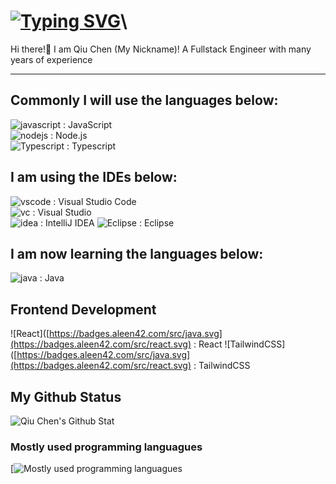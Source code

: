 # [![Typing SVG](https://readme-typing-svg.demolab.com?font=Fira+Code&weight=600&pause=1000&color=5B19F7&random=false&width=420&lines=Qiu+Chen;Lau+Tai+Hong)](https://git.io/typing-svg)\
Hi there!👋 I am Qiu Chen (My Nickname)! A Fullstack Engineer with many years of experience

---

## Commonly I will use the languages below:  
![javascript](https://badges.aleen42.com/src/javascript.svg) : JavaScript  
![nodejs](https://badges.aleen42.com/src/node.svg) : Node.js  
![Typescript]([https://badges.aleen42.com/src/node.svg](https://badges.aleen42.com/src/typescript.svg)) : Typescript

## I am using the IDEs below:  
![vscode](https://badges.aleen42.com/src/visual_studio_code.svg) : Visual Studio Code  
![vc](https://badges.aleen42.com/src/visual_studio.svg) : Visual Studio  
![idea](https://badges.aleen42.com/src/idea.svg) : IntelliJ IDEA
![Eclipse](https://badges.aleen42.com/src/idea.svg) : Eclipse

## I am now learning the languages below:  
![java](https://badges.aleen42.com/src/java.svg) : Java  

## Frontend Development
![React]([https://badges.aleen42.com/src/java.svg](https://badges.aleen42.com/src/react.svg) : React
![TailwindCSS]([https://badges.aleen42.com/src/java.svg](https://badges.aleen42.com/src/react.svg) : TailwindCSS


## My Github Status
![Qiu Chen's Github Stat](https://github-readme-stats.vercel.app/api/?username=xXQiuChenXx&show_icons=true&bg_color=23272A&title_color=FF73F1&text_color=FFC0CB&icon_color=9B84EE&count_private=true&include_all_commits=true&border_color=9B84EE&border_radius=10)

### Mostly used programming languagues 
[![Mostly used programming languagues](https://github-readme-stats.vercel.app/api/top-langs/?username=xXQiuChenXx&show_icons=true&bg_color=23272A&title_color=FFC0CB&text_color=FFC0CB&icon_color=9B84EE&count_private=true&include_all_commits=true&border_color=43B581&border_radius=10)
